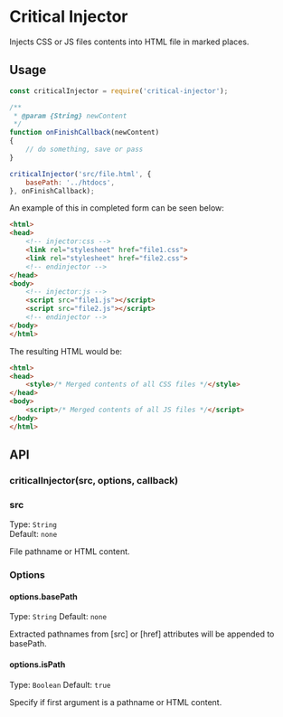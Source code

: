 Critical Injector
===

Injects CSS or JS files contents into HTML file in marked places.

## Usage

```js
const criticalInjector = require('critical-injector');

/**
 * @param {String} newContent 
 */
function onFinishCallback(newContent)
{
    // do something, save or pass
}

criticalInjector('src/file.html', {
    basePath: '../htdocs',
}, onFinishCallback);
```

An example of this in completed form can be seen below:

```html
<html>
<head>
    <!-- injector:css -->
    <link rel="stylesheet" href="file1.css">
    <link rel="stylesheet" href="file2.css">
    <!-- endinjector -->
</head>
<body>
    <!-- injector:js -->
    <script src="file1.js"></script>
    <script src="file2.js"></script>
    <!-- endinjector -->
</body>
</html>
```

The resulting HTML would be:

```html
<html>
<head>
    <style>/* Merged contents of all CSS files */</style>
</head>
<body>
    <script>/* Merged contents of all JS files */</script>
</body>
</html>
```

## API

### criticalInjector(src, options, callback)

### src

Type: `String`  
Default: `none`

File pathname or HTML content.

### Options

#### options.basePath

Type: `String`
Default: `none`  

Extracted pathnames from [src] or [href] attributes will be appended to basePath.

#### options.isPath

Type: `Boolean`
Default: `true`  

Specify if first argument is a pathname or HTML content.
